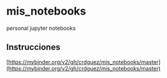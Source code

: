 # mis_notebooks
personal jupyter notebooks

## Instrucciones

[https://mybinder.org/v2/gh/crdguez/mis_notebooks/master](https://mybinder.org/v2/gh/crdguez/mis_notebooks/master)
